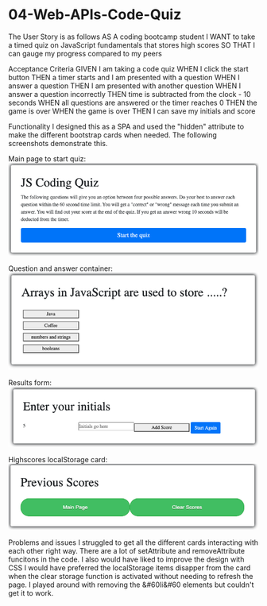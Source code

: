 # 04-Web-APIs-Code-Quiz

The User Story is as follows
AS A coding bootcamp student
I WANT to take a timed quiz on JavaScript fundamentals that stores high scores
SO THAT I can gauge my progress compared to my peers

Acceptance Criteria
GIVEN I am taking a code quiz
WHEN I click the start button
THEN a timer starts and I am presented with a question
WHEN I answer a question
THEN I am presented with another question
WHEN I answer a question incorrectly
THEN time is subtracted from the clock - 10 seconds
WHEN all questions are answered or the timer reaches 0
THEN the game is over
WHEN the game is over
THEN I can save my initials and score

Functionality
I designed this as a SPA and used the "hidden" attribute to make the different bootstrap cards when needed. The following screenshots demonstrate this.

Main page to start quiz:
![](Assets/Screen%20Shot%202020-06-16%20at%209.49.20%20pm.png)

Question and answer container:
![](Assets/Screen%20Shot%202020-06-16%20at%209.49.30%20pm.png)

Results form:
![](Assets/Screen%20Shot%202020-06-16%20at%209.59.55%20pm.png)

Highscores localStorage card:
![](Assets/Screen%20Shot%202020-06-16%20at%209.49.38%20pm.png)

Problems and issues
I struggled to get all the different cards interacting with each other right way. There are a lot of setAttribute and removeAttribute funcitons in the code. 
I also would have liked to improve the design with CSS 
I would have preferred the localStorage items disapper from the card when the clear storage function is activated without needing to refresh the page. I played around with removing the &#60li&#60 elements but couldn't get it to work.

